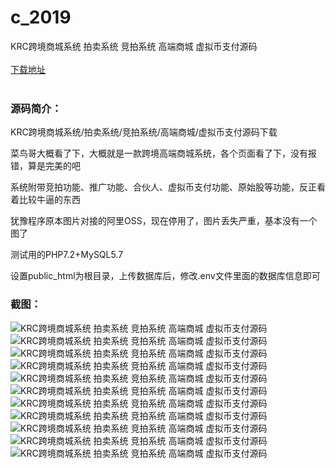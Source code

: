 # c_2019
KRC跨境商城系统 拍卖系统 竞拍系统 高端商城 虚拟币支付源码
<br/></br>
[下载地址](https://www.uuid2.com/2019.html "下载地址")
<br/></br>
<h3>源码简介：</h3>
<p>KRC跨境商城系统/拍卖系统/竞拍系统/高端商城/虚拟币支付源码下载<p>
<p>菜鸟哥大概看了下，大概就是一款跨境高端商城系统，各个页面看了下，没有报错，算是完美的吧<p>
<p>系统附带竞拍功能、推广功能、合伙人、虚拟币支付功能、原始股等功能，反正看着比较牛逼的东西<p>
<p>犹豫程序原本图片对接的阿里OSS，现在停用了，图片丢失严重，基本没有一个图了<p>
<p>测试用的PHP7.2+MySQL5.7<p>
<p>设置public_html为根目录，上传数据库后，修改.env文件里面的数据库信息即可<p>
<h3>截图：</h3>
<img src="https://www.uuid2.com/wp-content/uploads/img/uimage/12181646807668.png" alt="KRC跨境商城系统 拍卖系统 竞拍系统 高端商城 虚拟币支付源码"><img src="https://www.uuid2.com/wp-content/uploads/img/uimage/92621646807669.png" alt="KRC跨境商城系统 拍卖系统 竞拍系统 高端商城 虚拟币支付源码"><img src="https://www.uuid2.com/wp-content/uploads/img/uimage/38171646807670.png" alt="KRC跨境商城系统 拍卖系统 竞拍系统 高端商城 虚拟币支付源码"><img src="https://www.uuid2.com/wp-content/uploads/img/uimage/62221646807671.png" alt="KRC跨境商城系统 拍卖系统 竞拍系统 高端商城 虚拟币支付源码"><img src="https://www.uuid2.com/wp-content/uploads/img/uimage/2791646807671.png" alt="KRC跨境商城系统 拍卖系统 竞拍系统 高端商城 虚拟币支付源码"><img src="https://www.uuid2.com/wp-content/uploads/img/uimage/8031646807672.png" alt="KRC跨境商城系统 拍卖系统 竞拍系统 高端商城 虚拟币支付源码"><img src="https://www.uuid2.com/wp-content/uploads/img/uimage/13961646807672.png" alt="KRC跨境商城系统 拍卖系统 竞拍系统 高端商城 虚拟币支付源码"><img src="https://www.uuid2.com/wp-content/uploads/img/uimage/48431646807673.png" alt="KRC跨境商城系统 拍卖系统 竞拍系统 高端商城 虚拟币支付源码"><img src="https://www.uuid2.com/wp-content/uploads/img/uimage/85581646807674.png" alt="KRC跨境商城系统 拍卖系统 竞拍系统 高端商城 虚拟币支付源码"><img src="https://www.uuid2.com/wp-content/uploads/img/uimage/49421646807674.png" alt="KRC跨境商城系统 拍卖系统 竞拍系统 高端商城 虚拟币支付源码"><img src="https://www.uuid2.com/wp-content/uploads/img/uimage/76961646807675.png" alt="KRC跨境商城系统 拍卖系统 竞拍系统 高端商城 虚拟币支付源码">

